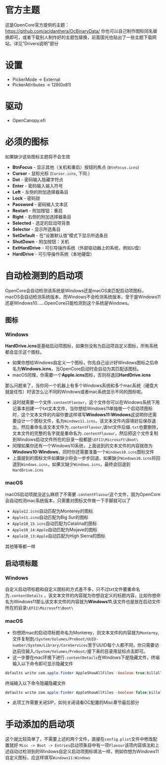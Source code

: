 # 官方主题
这是OpenCore官方提供的主题：
https://github.com/acidanthera/OcBinaryData/
你也可以自己制作图标同名替换即可，或者下载别人制作好的主题包替换，前面国光也贴出了一些主题下载网站，详见"Drivers说明"部分
# 设置
- PickerMode -> External
- PickerAttributes -> 129(0x81)
# 驱动
- OpenCanopy.efi
# 必须的图标
如果缺少这些图标主题将不会生效

 - **BtnFocus** - 显示其他（关机和重启）按钮的焦点 (`BtnFocus.icns`)
 - **Cursor** - 鼠标光标 (`Cursor.icns`, 下同.)
 - **Dot** - 密码输入隐藏字符点
 - **Enter** - 密码输入输入符号
 - **Left** - 左侧的附加选择器条目
 - **Lock** - 密码锁
 - **Password** - 密码输入文本区
 - **Restart** - 附加按钮：重启
 - **Right** - 右侧的附加选择器条目
 - **Selected** - 选定的启动项背景
 - **Selector** - 显示所选条目
 - **SetDefault** - 在“设置默认值”模式下显示所选条目
 - **ShutDown** - 附加按钮：关机
 - **ExtHardDrive** - 可引导操作系统（外部驱动器上的系统，例如U盘）
 - **HardDrive** - 可引导操作系统（本地硬盘）

# 自动检测到的启动项
OpenCore会自动检测该系统是Windows还是macOS来匹配启动项图标，macOS会自动检测系统版本，而Windows不会检测系统版本，至于是Windows11还是Windows10......OpenCore只能检测到这个系统是Windows。
## 图标
### Windows
**HardDrive.icns**是基础启动项图标，如果你没有为启动项自定义图标，所有系统都会显示这个图标。
- 如果你想给Windows自定义一个图标，你先自己设计好Windows图标之后命名为**Windows.icns**，当OpenCore启动时会自动为其匹配该图标。
- macOS同理，你需要一个**Apple.icns**图标，否则将退回**HardDrive.icns**

那么问题来了，当你同一个机器上有多个Windows系统和多个mac系统（硬盘大就是任性）时该怎么让不同的Windows或者mac系统显示不同的图标呢。
- 这时就需要一个文件`.contentFlavour`，这个文件你可以在Windows系统下用记事本创建一个txt文本文件，当你想给Windows11单独做一个启动项图标时，这个文本文件的内容你要这样填写**Windows11:Windows**这说明你还需要设计一个图标文件，名为`Windows11.icns`。该文本文件内容填好后保存退出，然后重命名该文本文件为`.contentFlavour`,该txt文件后缀`.txt`也要删除，文本文件的完整的名字就是重命名为`.contentFlavour`，然后把这个文件复制到Windows启动文件所在的目录一般都是`\EFI1\Microsoft\Boot\`
- 同理如果你还有一个Windows10系统，上面说到的文本文件的内容就改为**Windows10:Windows**，同时你还需要准备一个`Windows10.icns`图标文件
- 上面提到的图标文件如果缺少将会一步步回退，如果缺少`Windows10.icns`将回退到`Windows.icns`，如果又缺少`Windows.icns`，最终会回退到`HardDrive.icns`
### macOS
macOS启动项就没这么麻烦了不需要`.contentFlavour`这个文件，因为OpenCore会自动检测mac系统版本，只需要对图标文件做一下手脚就可以了
- `Apple12.icns`自动匹配为Monterey的图标
- `Apple11.icns`自动匹配为Big Sur的图标
- `Apple10_15.icns`自动匹配为Catalina的图标
- `Apple10_14:Apple`自动匹配为Mojave的图标
- `Apple10_13:Apple`自动匹配为High Sierra的图标

其他等等都一样
## 启动项标题
### Windows
自定义启动项标题和自定义图标的方式差不多，只不过txt文件要重命名为`.contentDetails` ，该文本文件的内容就为你想自定义的标题内容，比如你想命名为Windows11那么该文本文件的内容就为**Windows11**,该文件也是放在启动文件所在的目录`\EFI1\Microsoft\Boot\`
### macOS
- 你想把mac的启动项标题命名为Monterey，则文本文件的内容就为`Monterey`,文件复制到`/System/Volumes/Preboot/UUID-number/System/Library/CoreServices`至于UUID每个人都不同，你只需要访达前往输入`/System/Volumes/Preboot/`接下来的目录用鼠标点击即可。
- 这一步要在mac环境下进行`.contentDetails`在Windows下是隐藏文件，终端输入以下命令即可显示隐藏文件
```java
defaults write com.apple.finder AppleShowAllFiles -boolean true;killall Finder
```

终端输入以下命令隐藏隐藏文件

```java
defaults write com.apple.finder AppleShowAllFiles -boolean false;killall Finder
```
- 此项工作需要关闭SIP，如何关闭请看OC配置的Misc章节最后部分

# 手动添加的启动项
这个就比较简单了，不需要上述的两个文件，直接在`config.plist`文件中修改配置就好
`Misc -> Boot -> Entries`启动项条目中有一项`Flavour`该项内容填法和上述自动过检测到的Windows自定义启动项图标填法一样，例如你想为Windows11自定义图标，应这样填写`Windows11:Windows`